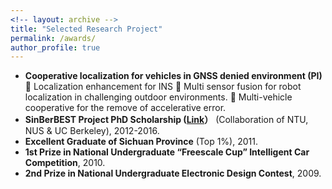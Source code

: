 ```yaml
---
<!-- layout: archive -->
title: "Selected Research Project"
permalink: /awards/
author_profile: true
---
```

* **Cooperative localization for vehicles in GNSS denied environment (PI)** 
       Localization enhancement for INS
       Multi sensor fusion for robot localization in challenging outdoor environments.
       Multi-vehicle cooperative for the remove of accelerative error.
* **SinBerBEST Project PhD Scholarship ([Link](http://sinberbest.berkeley.edu/sinberbest1/)）** (Collaboration of NTU, NUS & UC Berkeley), 2012-2016.
* **Excellent Graduate of Sichuan Province** (Top 1%), 2011.
* **1st Prize in National Undergraduate “Freescale Cup” Intelligent Car Competition**, 2010.
* **2nd Prize in National Undergraduate Electronic Design Contest**, 2009.

